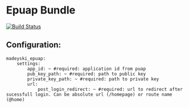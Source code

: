 Epuap Bundle
============
[![Build Status](https://travis-ci.org/tomaszmadeyski/epuap-bundle.svg?branch=master)](https://travis-ci.org/tomaszmadeyski/epuap-bundle)

Configuration:
--------------
```
madeyski_epuap:
    settings:
        app_id: ~ #required: application id from puap
        pub_key_path: ~ #required: path to public key
        private_key_path: ~ #required: path to private key
        url:
            post_login_redirect: ~ #required: url to redirect after sucessfull login. Can be absolute url (/homepage) or route name (@home)
```
